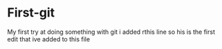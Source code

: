 # First-git
My first try at doing something with git
i added rthis line so his is the first edit that ive added to this file
